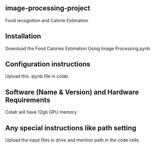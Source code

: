 ## image-processing-project
Food recognition and Calorie Estimation
## Installation
Download the Food Calories Estimation Using Image Processing.pynb
## Configuration instructions
Upload this .ipynb file in colab
## Software (Name & Version) and Hardware Requirements
Colab will have 12gb GPU memory
## Any special instructions like path setting
Upload the input files in drive and mention path in the code cells
